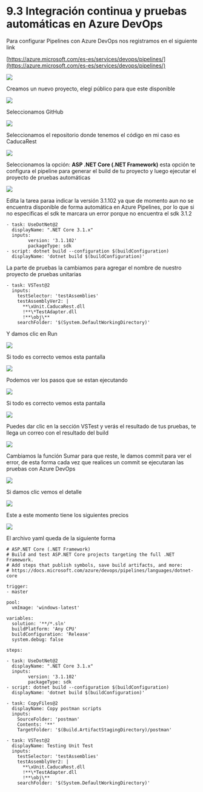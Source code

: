 # 9.3 Integración continua y pruebas automáticas en Azure DevOps

Para configurar Pipelines con Azure DevOps nos registramos en el siguiente link

[https://azure.microsoft.com/es-es/services/devops/pipelines/](https://azure.microsoft.com/es-es/services/devops/pipelines/)

![](../.gitbook/assets/image%20%28290%29.png)

Creamos un nuevo proyecto, elegí público para que este disponible

![](../.gitbook/assets/image%20%28207%29.png)

Seleccionamos GitHub

![](../.gitbook/assets/image%20%28172%29.png)

Seleccionamos el repositorio donde tenemos el código en mi caso es CaducaRest

![](../.gitbook/assets/image%20%2855%29.png)

Seleccionamos la opción: **ASP .NET Core \(.NET Framework\)** esta opción te configura el pipeline para generar el build de tu proyecto y luego ejecutar el proyecto de pruebas automáticas

![](../.gitbook/assets/image%20%2867%29.png)

Edita la tarea paraa indicar la versión 3.1.102 ya que de momento aun no se encuentra disponible de forma automática en Azure Pipelines,  por lo que si no especificas el sdk te marcara un error porque no encuentra el sdk 3.1.2

```text
- task: UseDotNet@2 
  displayName: ".NET Core 3.1.x"
  inputs:
        version: '3.1.102'
        packageType: sdk
- script: dotnet build --configuration $(buildConfiguration)
  displayName: 'dotnet build $(buildConfiguration)'
```

La parte de pruebas la cambiamos para agregar el nombre de nuestro proyecto de pruebas unitarias

```text
- task: VSTest@2
  inputs:
    testSelector: 'testAssemblies'
    testAssemblyVer2: |
      **\xUnit.CaducaRest.dll
      !**\*TestAdapter.dll
      !**\obj\**
    searchFolder: '$(System.DefaultWorkingDirectory)'
```

Y damos clic en Run

![](../.gitbook/assets/image%20%28176%29.png)

Si todo es correcto vemos esta pantalla

![](../.gitbook/assets/image%20%28147%29.png)

Podemos ver los pasos que se estan ejecutando

![](../.gitbook/assets/image%20%28257%29.png)

Si todo es correcto vemos esta pantalla

![](../.gitbook/assets/image%20%28203%29.png)

Puedes dar clic en la sección VSTest y verás el resultado de tus pruebas, te llega un correo con el resultado del build

![](../.gitbook/assets/image%20%28178%29.png)

Cambiamos la función Sumar para que reste, le damos commit para ver el error, de esta forma cada vez que realices un commit se ejecutaran las pruebas con Azure DevOps

![](../.gitbook/assets/image%20%28133%29.png)

Si damos clic vemos el detalle

![](../.gitbook/assets/image%20%28188%29.png)

Este a este momento tiene los siguientes precios

![](../.gitbook/assets/image%20%28279%29.png)

El archivo yaml queda de la siguiente forma

```text
# ASP.NET Core (.NET Framework)
# Build and test ASP.NET Core projects targeting the full .NET Framework.
# Add steps that publish symbols, save build artifacts, and more:
# https://docs.microsoft.com/azure/devops/pipelines/languages/dotnet-core

trigger:
- master

pool:
  vmImage: 'windows-latest'

variables:
  solution: '**/*.sln'
  buildPlatform: 'Any CPU'
  buildConfiguration: 'Release'
  system.debug: false

steps:

- task: UseDotNet@2 
  displayName: ".NET Core 3.1.x"
  inputs:
        version: '3.1.102'
        packageType: sdk
- script: dotnet build --configuration $(buildConfiguration)
  displayName: 'dotnet build $(buildConfiguration)'

- task: CopyFiles@2
  displayName: Copy postman scripts
  inputs:
    SourceFolder: 'postman'
    Contents: '**'
    TargetFolder: '$(Build.ArtifactStagingDirectory)/postman'

- task: VSTest@2
  displayName: Testing Unit Test
  inputs:
    testSelector: 'testAssemblies'
    testAssemblyVer2: |
      **\xUnit.CaducaRest.dll
      !**\*TestAdapter.dll
      !**\obj\**
    searchFolder: '$(System.DefaultWorkingDirectory)'
```

